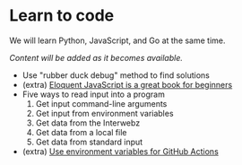 # Learn to code

We will learn Python, JavaScript, and Go at the same time.

*Content will be added as it becomes available.*

* Use "rubber duck debug" method to find solutions
* (extra) [Eloquent JavaScript is a great book for beginners](https://youtu.be/zX8MbXESzFQ)
* Five ways to read input into a program
    1. Get input command-line arguments
    1. Get input from environment variables
    1. Get data from the Interwebz
    1. Get data from a local file
    1. Get data from standard input
* (extra) [Use environment variables for GitHub Actions](https://youtu.be/Do0kypSiBnw)
